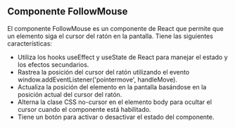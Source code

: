 ## Componente FollowMouse
El componente FollowMouse es un componente de React que permite que un elemento siga el cursor del ratón en la pantalla. Tiene las siguientes características:

- Utiliza los hooks useEffect y useState de React para manejar el estado y los efectos secundarios.
- Rastrea la posición del cursor del ratón utilizando el evento window.addEventListener('pointermove', handleMove).
- Actualiza la posición del elemento en la pantalla basándose en la posición actual del cursor del ratón.
- Alterna la clase CSS no-cursor en el elemento body para ocultar el cursor cuando el componente está habilitado.
- Tiene un botón para activar o desactivar el estado del componente.
